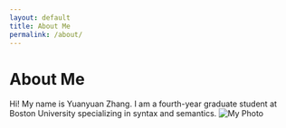 ```yaml
---
layout: default
title: About Me
permalink: /about/
---
```


# About Me

Hi! My name is Yuanyuan Zhang. I am a fourth-year graduate student at Boston University specializing in syntax and semantics.
![My Photo](/assets/images/my-photo.jpg)

